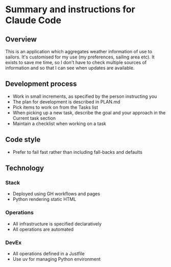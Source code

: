 # Summary and instructions for Claude Code

## Overview

This is an application which aggregates weather information of use to sailors.
It's customised for my use (my preferences, sailing area etc).
It exists to save me time, so I don't have to check multiple sources of information
and so that I can see when updates are available.

## Development process

* Work in small increments, as specified by the person instructing you
* The plan for development is described in PLAN.md
* Pick items to work on from the Tasks list
* When picking up a new task, describe the goal and your approach in the Current task section
* Maintain a checklist when working on a task

## Code style

* Prefer to fail fast rather than including fall-backs and defaults

## Technology

### Stack

* Deployed using GH workflows and pages
* Python rendering static HTML

### Operations

* All infrastructure is specified declaratively
* All operations are automated

### DevEx

* All operations defined in a Justfile
* Use uv for managing Python environment
